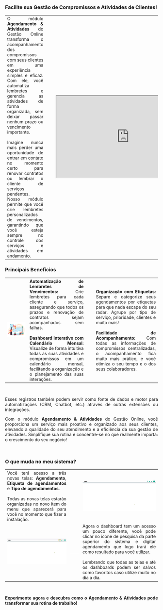 
### Facilite sua Gestão de Compromissos e Atividades de Clientes!

| | | |
|-|-|-|
|<div style="text-align: justify">O módulo **Agendamento & Atividades** do Gestão Online transforma o acompanhamento dos compromissos com seus clientes em uma experiência simples e eficaz. Com ele, você automatiza lembretes e gerencia as atividades de forma organizada, sem deixar passar nenhum prazo ou vencimento importante.<br><br>Imagine nunca mais perder uma oportunidade de entrar em contato no momento certo para renovar contratos ou lembrar o cliente de serviços pendentes. Nosso módulo permite que você crie lembretes personalizados de vencimentos, garantindo que você esteja sempre no controle dos serviços e atividades em andamento.</div>|<p style="color: white;">__</p>|<iframe src="https://drive.google.com/file/d/1jKvEzigQSqwlZvk5soq4nXsUtXmjGxuq/preview" width="480" height="270" allow="autoplay"></iframe> |

<div style="text-align: justify">

### Principais Benefícios

| | | | |
|-|-|-|-|
|![](https://github.com/Gestao-Online/public-docs/blob/22c06ddf6ba7936d4bd27fd90588098198e33e7e/erp-v2/marketplace/extensions/br.com.gestao-online.module.agendamento/assets/modulo_agendamento_04.svg?raw=true) |**Automatização de Lembretes de Vencimentos:** Crie lembretes para cada cliente e serviço, assegurando que todos os prazos e renovação de contratos sejam acompanhados sem falhas.<br><br>**Dashboard Interativo com Calendário Mensal:** Visualize de forma intuitiva todas as suas atividades e compromissos em um calendário mensal, facilitando a organização e o planejamento das suas interações.|<p style="color: white;">__</p>|**Organização com Etiquetas:** Separe e categorize seus agendamentos por etiquetas para que nada escape do seu radar. Agrupe por tipo de serviço, prioridade, clientes e muito mais!<br><br>**Facilidade de Acompanhamento:** Com todas as informações de compromissos centralizadas, o acompanhamento fica muito mais prático, e você otimiza o seu tempo e o dos seus colaboradores.  |

<br>

Esses registros também podem servir como fonte de dados e motor para automatizações (CRM, Chatbot, etc.) através de outras extensões ou integrações.

Com o módulo **Agendamento & Atividades** do Gestão Online, você proporciona um serviço mais proativo e organizado aos seus clientes, elevando a qualidade do seu atendimento e a eficiência da sua gestão de atividades. Simplifique sua rotina e concentre-se no que realmente importa: o crescimento do seu negócio!

<br>

### O que muda no meu sistema?

| | | |
|-|-|-|
|Você terá acesso a três novas telas: **Agendamento**, **Etiqueta de agendamentos** e **Tipo de agendamentos**.<br><br>Todas as novas telas estarão organizadas no novo item do menu que aparecerá para você no momento que fizer a instalação. |<p style="color: white;">____</p>|![](https://github.com/Gestao-Online/public-docs/blob/bc7691bd63c89093a0029cb0aba3f3fe6f72aa6c/erp-v2/marketplace/extensions/br.com.gestao-online.module.agendamento/assets/modulo_agendamento_02.gif?raw=true) |
|![](https://github.com/Gestao-Online/public-docs/blob/bc7691bd63c89093a0029cb0aba3f3fe6f72aa6c/erp-v2/marketplace/extensions/br.com.gestao-online.module.agendamento/assets/modulo_agendamento_03.gif?raw=true)|<p style="color: white;">____</p>|Agora o dashboard tem um acesso um pouco diferente, você pode clicar no ícone de pesquisa da parte superior do sistema e digitar agendamento que logo trará ele como resultado para você utilizar.<br><br>Lembrando que todas as telas e até os dashboards podem ser salvos como favoritos caso utilize muito no dia a dia.|

<br>

**Experimente agora e descubra como o Agendamento & Atividades pode transformar sua rotina de trabalho!**

</div>